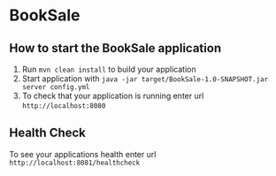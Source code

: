 # BookSale

How to start the BookSale application
---

1. Run `mvn clean install` to build your application
1. Start application with `java -jar target/BookSale-1.0-SNAPSHOT.jar server config.yml`
1. To check that your application is running enter url `http://localhost:8080`

Health Check
---

To see your applications health enter url `http://localhost:8081/healthcheck`
